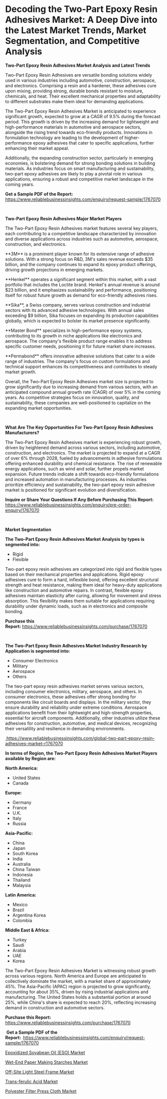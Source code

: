 <p><h1>Decoding the Two-Part Epoxy Resin Adhesives Market: A Deep Dive into the Latest Market Trends, Market Segmentation, and Competitive Analysis</h1></p><p><strong>Two-Part Epoxy Resin Adhesives Market Analysis and Latest Trends</strong></p>
<p><p>Two-Part Epoxy Resin Adhesives are versatile bonding solutions widely used in various industries including automotive, construction, aerospace, and electronics. Comprising a resin and a hardener, these adhesives cure upon mixing, providing strong, durable bonds resistant to moisture, chemicals, and heat. Their excellent mechanical properties and adaptability to different substrates make them ideal for demanding applications.</p><p>The Two-Part Epoxy Resin Adhesives Market is anticipated to experience significant growth, expected to grow at a CAGR of 9.5% during the forecast period. This growth is driven by the increasing demand for lightweight and high-performance materials in automotive and aerospace sectors, alongside the rising trend towards eco-friendly products. Innovations in formulation technology are leading to the development of higher-performance epoxy adhesives that cater to specific applications, further enhancing their market appeal. </p><p>Additionally, the expanding construction sector, particularly in emerging economies, is bolstering demand for strong bonding solutions in building materials. As industries focus on smart manufacturing and sustainability, two-part epoxy adhesives are likely to play a pivotal role in various applications, ensuring a robust and competitive market landscape in the coming years.</p></p>
<p><strong>Get a Sample PDF of the Report:&nbsp;</strong> <a href="https://www.reliablebusinessinsights.com/enquiry/request-sample/1767070?utm_campaign=1106&utm_medium=2&utm_source=Github&utm_content=ia&utm_term=03042025&utm_id=two-part-epoxy-resin-adhesives">https://www.reliablebusinessinsights.com/enquiry/request-sample/1767070</a></p>
<p>&nbsp;</p>
<p><strong>Two-Part Epoxy Resin Adhesives Major Market Players</strong></p>
<p><p>The Two-Part Epoxy Resin Adhesives market features several key players, each contributing to a competitive landscape characterized by innovation and diverse applications across industries such as automotive, aerospace, construction, and electronics.</p><p>**3M** is a prominent player known for its extensive range of adhesive solutions. With a strong focus on R&D, 3M's sales revenue exceeds $35 billion, and the company continues to expand its epoxy product offerings, driving growth projections in emerging markets.</p><p>**Henkel** operates a significant segment within this market, with a vast portfolio that includes the Loctite brand. Henkel's annual revenue is around $23 billion, and it emphasizes sustainability and performance, positioning itself for robust future growth as demand for eco-friendly adhesives rises.</p><p>**Sika**, a Swiss company, serves various construction and industrial sectors with its advanced adhesive technologies. With annual sales exceeding $9 billion, Sika focuses on expanding its production capabilities globally, which is expected to bolster its market presence significantly.</p><p>**Master Bond** specializes in high-performance epoxy systems, contributing to its growth in niche applications like electronics and aerospace. The company's flexible product range enables it to address specific customer needs, positioning it for future market share increases.</p><p>**Permabond** offers innovative adhesive solutions that cater to a wide range of industries. The company's focus on custom formulations and technical support enhances its competitiveness and contributes to steady market growth.</p><p>Overall, the Two-Part Epoxy Resin Adhesives market size is projected to grow significantly due to increasing demand from various sectors, with an anticipated compound annual growth rate (CAGR) of over 5% in the coming years. As competitive strategies focus on innovation, quality, and sustainability, these companies are well-positioned to capitalize on the expanding market opportunities.</p></p>
<p>&nbsp;</p>
<p><strong>What Are The Key Opportunities For Two-Part Epoxy Resin Adhesives Manufacturers?</strong></p>
<p><p>The Two-Part Epoxy Resin Adhesives market is experiencing robust growth, driven by heightened demand across various sectors, including automotive, construction, and electronics. The market is projected to expand at a CAGR of over 6% through 2028, fueled by advancements in adhesive formulations offering enhanced durability and chemical resistance. The rise of renewable energy applications, such as wind and solar, further propels market expansion. Future trends indicate a shift towards eco-friendly formulations and increased automation in manufacturing processes. As industries prioritize efficiency and sustainability, the two-part epoxy resin adhesive market is positioned for significant evolution and diversification.</p></p>
<p><strong>Inquire or Share Your Questions If Any Before Purchasing This Report:</strong> <a href="https://www.reliablebusinessinsights.com/enquiry/pre-order-enquiry/1767070?utm_campaign=1106&utm_medium=2&utm_source=Github&utm_content=ia&utm_term=03042025&utm_id=two-part-epoxy-resin-adhesives">https://www.reliablebusinessinsights.com/enquiry/pre-order-enquiry/1767070</a></p>
<p>&nbsp;</p>
<p><strong>Market Segmentation</strong></p>
<p><strong>The Two-Part Epoxy Resin Adhesives Market Analysis by types is segmented into:</strong></p>
<p><ul><li>Rigid</li><li>Flexible</li></ul></p>
<p><p>Two-part epoxy resin adhesives are categorized into rigid and flexible types based on their mechanical properties and applications. Rigid epoxy adhesives cure to form a hard, inflexible bond, offering excellent structural strength and heat resistance, making them ideal for heavy-duty applications like construction and automotive repairs. In contrast, flexible epoxy adhesives maintain elasticity after curing, allowing for movement and stress absorption. This flexibility makes them suitable for applications requiring durability under dynamic loads, such as in electronics and composite bonding.</p></p>
<p><strong>Purchase this Report:&nbsp;</strong><a href="https://www.reliablebusinessinsights.com/purchase/1767070?utm_campaign=1106&utm_medium=2&utm_source=Github&utm_content=ia&utm_term=03042025&utm_id=two-part-epoxy-resin-adhesives">https://www.reliablebusinessinsights.com/purchase/1767070</a></p>
<p>&nbsp;</p>
<p><strong>The Two-Part Epoxy Resin Adhesives Market Industry Research by Application is segmented into:</strong></p>
<p><ul><li>Consumer Electronics</li><li>Military</li><li>Aerospace</li><li>Others</li></ul></p>
<p><p>The two-part epoxy resin adhesives market serves various sectors, including consumer electronics, military, aerospace, and others. In consumer electronics, these adhesives offer strong bonding for components like circuit boards and displays. In the military sector, they ensure durability and reliability under extreme conditions. Aerospace applications benefit from their lightweight and high-strength properties, essential for aircraft components. Additionally, other industries utilize these adhesives for construction, automotive, and medical devices, recognizing their versatility and resilience in demanding environments.</p></p>
<p><a href="https://www.reliablebusinessinsights.com/global-two-part-epoxy-resin-adhesives-market-r1767070?utm_campaign=1106&utm_medium=2&utm_source=Github&utm_content=ia&utm_term=03042025&utm_id=two-part-epoxy-resin-adhesives">&nbsp;https://www.reliablebusinessinsights.com/global-two-part-epoxy-resin-adhesives-market-r1767070</a></p>
<p><strong>In terms of Region, the Two-Part Epoxy Resin Adhesives Market Players available by Region are:</strong></p>
<p>
    <p> <strong> North America: </strong>
        <ul>
            <li>United States</li>
            <li>Canada</li>
        </ul>
        </p> 
    <p> <strong> Europe: </strong>
        <ul>
            <li>Germany</li>
            <li>France</li>
            <li>U.K.</li>
            <li>Italy</li>
            <li>Russia</li>
        </ul>
        </p> 
    <p> <strong> Asia-Pacific: </strong>
        <ul>
            <li>China</li>
            <li>Japan</li>
            <li>South Korea</li>
            <li>India</li>
            <li>Australia</li>
            <li>China Taiwan</li>
            <li>Indonesia</li>
            <li>Thailand</li>
            <li>Malaysia</li>
        </ul>
        </p> 
    <p> <strong> Latin America: </strong>
        <ul>
            <li>Mexico</li>
            <li>Brazil</li>
            <li>Argentina Korea</li>
            <li>Colombia</li>
        </ul>
        </p> 
    <p> <strong> Middle East & Africa: </strong>
        <ul>
            <li>Turkey</li>
            <li>Saudi</li>
            <li>Arabia</li>
            <li>UAE</li>
            <li>Korea</li>
        </ul>
    </p>
    </p>
<p><p>The Two-Part Epoxy Resin Adhesives Market is witnessing robust growth across various regions. North America and Europe are anticipated to collectively dominate the market, with a market share of approximately 45%. The Asia-Pacific (APAC) region is projected to grow significantly, accounting for about 35%, driven by rising industrial applications and manufacturing. The United States holds a substantial portion at around 25%, while China's share is expected to reach 20%, reflecting increasing demand in construction and automotive sectors.</p></p>
<p><strong>Purchase this Report: </strong><a href="https://www.reliablebusinessinsights.com/purchase/1767070?utm_campaign=1106&utm_medium=2&utm_source=Github&utm_content=ia&utm_term=03042025&utm_id=two-part-epoxy-resin-adhesives">https://www.reliablebusinessinsights.com/purchase/1767070</a></p>
<p>&nbsp;<strong>Get a Sample PDF of the Report:&nbsp;&nbsp;</strong><a href="https://www.reliablebusinessinsights.com/enquiry/request-sample/1767070?utm_campaign=1106&utm_medium=2&utm_source=Github&utm_content=ia&utm_term=03042025&utm_id=two-part-epoxy-resin-adhesives">https://www.reliablebusinessinsights.com/enquiry/request-sample/1767070</a></p>
<p><strong></strong></p>
<p><p><a href="https://github.com/djihencygnel74/Market-Research-Report-List-1/blob/main/epoxidized-soyabean-oil-eso-market.md?utm_campaign=1106&utm_medium=2&utm_source=Github&utm_content=ia&utm_term=03042025&utm_id=two-part-epoxy-resin-adhesives">Epoxidized Soyabean Oil (ESO) Market</a></p><p><a href="https://github.com/berkemiars2j/Market-Research-Report-List-1/blob/main/wet-end-paper-making-starches-market.md?utm_campaign=1106&utm_medium=2&utm_source=Github&utm_content=ia&utm_term=03042025&utm_id=two-part-epoxy-resin-adhesives">Wet-End Paper Making Starches Market</a></p><p><a href="https://github.com/variothonia/Market-Research-Report-List-1/blob/main/off-site-light-steel-frame-market.md?utm_campaign=1106&utm_medium=2&utm_source=Github&utm_content=ia&utm_term=03042025&utm_id=two-part-epoxy-resin-adhesives">Off-Site Light Steel Frame Market</a></p><p><a href="https://github.com/zymerivarrik6/Market-Research-Report-List-1/blob/main/trans-ferulic-acid-market.md?utm_campaign=1106&utm_medium=2&utm_source=Github&utm_content=ia&utm_term=03042025&utm_id=two-part-epoxy-resin-adhesives">Trans-ferulic Acid Market</a></p><p><a href="https://github.com/kaforarvero/Market-Research-Report-List-1/blob/main/polyester-filter-press-cloth-market.md?utm_campaign=1106&utm_medium=2&utm_source=Github&utm_content=ia&utm_term=03042025&utm_id=two-part-epoxy-resin-adhesives">Polyester Filter Press Cloth Market</a></p></p>